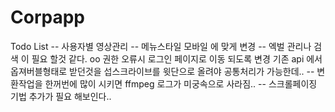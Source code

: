 # Corpapp

Todo List 
 -- 사용자별 영상관리 
 -- 메뉴스타일 모바일 에 맞게 변경
 -- 엑벌 관리나 검색 이 필요 할것 같다. 
 oo 권한 오류시 로그인 페이지로 이동 되도록 변경 기존 api 에서 옵져버블형태로 받던것을 섭스크라이브를 윗단으로 올려야 공통처리가 가능한데.. 
 -- 변환작업을 한꺼번에 많이 시키면 ffmpeg 로그가 미궁속으로 사라짐..
 -- 스크롤페이징 기법 추가가 필요 해보인다.. 
